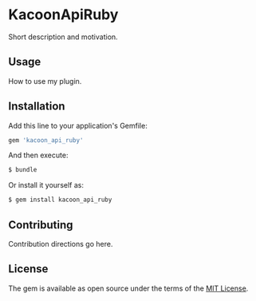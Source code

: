 # KacoonApiRuby
Short description and motivation.

## Usage
How to use my plugin.

## Installation
Add this line to your application's Gemfile:

```ruby
gem 'kacoon_api_ruby'
```

And then execute:
```bash
$ bundle
```

Or install it yourself as:
```bash
$ gem install kacoon_api_ruby
```

## Contributing
Contribution directions go here.

## License
The gem is available as open source under the terms of the [MIT License](https://opensource.org/licenses/MIT).
